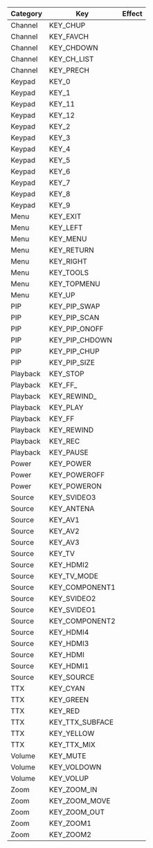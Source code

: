 Category | Key   | Effect
-------- | ----- | -------
Channel | KEY_CHUP | 
Channel | KEY_FAVCH | 
Channel | KEY_CHDOWN | 
Channel | KEY_CH_LIST | 
Channel | KEY_PRECH | 
Keypad | KEY_0 | 
Keypad | KEY_1 | 
Keypad | KEY_11 | 
Keypad | KEY_12 | 
Keypad | KEY_2 | 
Keypad | KEY_3 | 
Keypad | KEY_4 | 
Keypad | KEY_5 | 
Keypad | KEY_6 | 
Keypad | KEY_7 | 
Keypad | KEY_8 | 
Keypad | KEY_9 | 
Menu | KEY_EXIT | 
Menu | KEY_LEFT | 
Menu | KEY_MENU | 
Menu | KEY_RETURN | 
Menu | KEY_RIGHT | 
Menu | KEY_TOOLS | 
Menu | KEY_TOPMENU | 
Menu | KEY_UP | 
PIP | KEY_PIP_SWAP | 
PIP | KEY_PIP_SCAN | 
PIP | KEY_PIP_ONOFF | 
PIP | KEY_PIP_CHDOWN | 
PIP | KEY_PIP_CHUP | 
PIP | KEY_PIP_SIZE | 
Playback | KEY_STOP | 
Playback | KEY_FF_ | 
Playback | KEY_REWIND_ | 
Playback | KEY_PLAY | 
Playback | KEY_FF | 
Playback | KEY_REWIND | 
Playback | KEY_REC | 
Playback | KEY_PAUSE | 
Power | KEY_POWER | 
Power | KEY_POWEROFF | 
Power | KEY_POWERON | 
Source | KEY_SVIDEO3 | 
Source | KEY_ANTENA | 
Source | KEY_AV1 | 
Source | KEY_AV2 | 
Source | KEY_AV3 | 
Source | KEY_TV | 
Source | KEY_HDMI2 | 
Source | KEY_TV_MODE | 
Source | KEY_COMPONENT1 | 
Source | KEY_SVIDEO2 | 
Source | KEY_SVIDEO1 | 
Source | KEY_COMPONENT2 | 
Source | KEY_HDMI4 | 
Source | KEY_HDMI3 | 
Source | KEY_HDMI | 
Source | KEY_HDMI1 | 
Source | KEY_SOURCE | 
TTX | KEY_CYAN | 
TTX | KEY_GREEN | 
TTX | KEY_RED | 
TTX | KEY_TTX_SUBFACE | 
TTX | KEY_YELLOW | 
TTX | KEY_TTX_MIX | 
Volume | KEY_MUTE | 
Volume | KEY_VOLDOWN | 
Volume | KEY_VOLUP | 
Zoom | KEY_ZOOM_IN | 
Zoom | KEY_ZOOM_MOVE | 
Zoom | KEY_ZOOM_OUT | 
Zoom | KEY_ZOOM1 | 
Zoom | KEY_ZOOM2 | 
